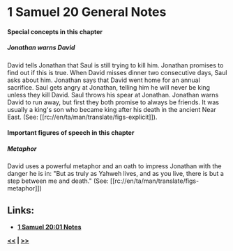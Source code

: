 # 1 Samuel 20 General Notes #

#### Special concepts in this chapter ####

##### Jonathan warns David #####
David tells Jonathan that Saul is still trying to kill him. Jonathan promises to find out if this is true. When David misses dinner two consecutive days, Saul asks about him. Jonathan says that David went home for an annual sacrifice. Saul gets angry at Jonathan, telling him he will never be king unless they kill David. Saul throws his spear at Jonathan. Jonathan warns David to run away, but first they both promise to always be friends. It was usually a king's son who became king after his death in the ancient Near East. (See: [[rc://en/ta/man/translate/figs-explicit]]).

#### Important figures of speech in this chapter ####

##### Metaphor #####
David uses a powerful metaphor and an oath to impress Jonathan with the danger he is in: "But as truly as Yahweh lives, and as you live, there is but a step between me and death." (See: [[rc://en/ta/man/translate/figs-metaphor]])

## Links: ##

* __[1 Samuel 20:01 Notes](./01.md)__

__[<<](../19/intro.md) | [>>](../21/intro.md)__
